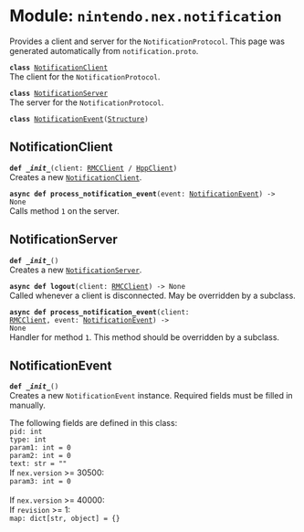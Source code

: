 
# Module: <code>nintendo.nex.notification</code>

Provides a client and server for the `NotificationProtocol`. This page was generated automatically from `notification.proto`.

<code>**class** [NotificationClient](#notificationclient)</code><br>
<span class="docs">The client for the `NotificationProtocol`.</span>

<code>**class** [NotificationServer](#notificationserver)</code><br>
<span class="docs">The server for the `NotificationProtocol`.</span>

<code>**class** [NotificationEvent](#notificationevent)([Structure](common.md))</code><br>

## NotificationClient
<code>**def _\_init__**(client: [RMCClient](rmc.md#rmcclient) / [HppClient](hpp.md#hppclient))</code><br>
<span class="docs">Creates a new [`NotificationClient`](#notificationclient).</span>

<code>**async def process_notification_event**(event: [NotificationEvent](notification.md#notificationevent)) -> None</code><br>
<span class="docs">Calls method `1` on the server.</span>

## NotificationServer
<code>**def _\_init__**()</code><br>
<span class="docs">Creates a new [`NotificationServer`](#notificationserver).</span>

<code>**async def logout**(client: [RMCClient](rmc.md#rmcclient)) -> None</code><br>
<span class="docs">Called whenever a client is disconnected. May be overridden by a subclass.</span>

<code>**async def process_notification_event**(client: [RMCClient](rmc.md#rmcclient), event: [NotificationEvent](notification.md#notificationevent)) -> None</code><br>
<span class="docs">Handler for method `1`. This method should be overridden by a subclass.</span>

## NotificationEvent
<code>**def _\_init__**()</code><br>
<span class="docs">Creates a new `NotificationEvent` instance. Required fields must be filled in manually.</span>

The following fields are defined in this class:<br>
<span class="docs">
<code>pid: int</code><br>
<code>type: int</code><br>
<code>param1: int = 0</code><br>
<code>param2: int = 0</code><br>
<code>text: str = ""</code><br>
If `nex.version` >= 30500:<br>
<span class="docs">
<code>param3: int = 0</code><br>
</span><br>
If `nex.version` >= 40000:<br>
<span class="docs">
If `revision` >= 1:<br>
<span class="docs">
<code>map: dict[str, object] = {}</code><br>
</span><br>
</span><br>
</span><br>

